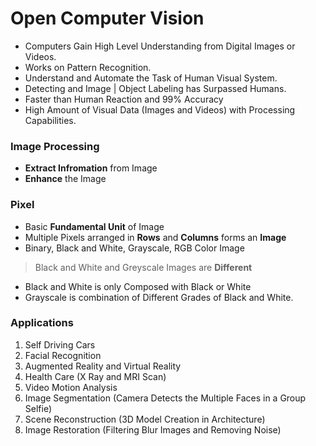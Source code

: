 # Open Computer Vision

- Computers Gain High Level Understanding from Digital Images or Videos.
- Works on Pattern Recognition.
- Understand and Automate the Task of Human Visual System.
- Detecting and Image | Object Labeling has Surpassed Humans.
- Faster than Human Reaction and 99% Accuracy
- High Amount of Visual Data (Images and Videos) with Processing Capabilities.

### Image Processing
- **Extract Infromation** from Image 
- **Enhance** the Image

### Pixel
- Basic **Fundamental Unit** of Image 
- Multiple Pixels arranged in **Rows** and **Columns** forms an **Image**
- Binary, Black and White, Grayscale, RGB Color Image

> Black and White and Greyscale Images are **Different**
- Black and White is only Composed with Black or White
- Grayscale is combination of Different Grades of Black and White.

### Applications 
1. Self Driving Cars
2. Facial Recognition
3. Augmented Reality and Virtual Reality
4. Health Care (X Ray and MRI Scan)
5. Video Motion Analysis 
6. Image Segmentation (Camera Detects the Multiple Faces in a Group Selfie)
7. Scene Reconstruction (3D Model Creation in Architecture)
8. Image Restoration (Filtering Blur Images and Removing Noise)

